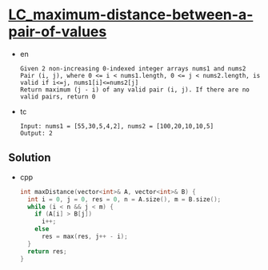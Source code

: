# [LC_maximum-distance-between-a-pair-of-values](https://leetcode.com/problems/maximum-distance-between-a-pair-of-values)

* en

  ```en
  Given 2 non-increasing 0-indexed integer arrays nums1 and nums2
  Pair (i, j), where 0 <= i < nums1.length, 0 <= j < nums2.length, is valid if i<=j, nums1[i]<=nums2[j]
  Return maximum (j - i) of any valid pair (i, j). If there are no valid pairs, return 0
  ```

* tc

  ```tc
  Input: nums1 = [55,30,5,4,2], nums2 = [100,20,10,10,5]
  Output: 2
  ```

## Solution

* cpp

  ```cpp
  int maxDistance(vector<int>& A, vector<int>& B) {
    int i = 0, j = 0, res = 0, n = A.size(), m = B.size();
    while (i < n && j < m) {
      if (A[i] > B[j])
        i++;
      else
        res = max(res, j++ - i);
    }
    return res;
  }
  ```
